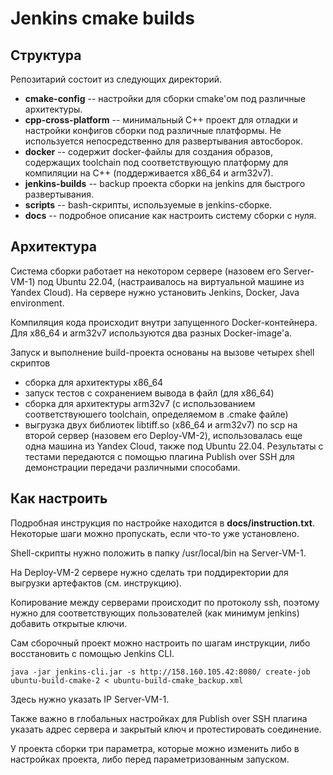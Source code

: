 # Jenkins cmake builds

## Структура 
Репозитарий состоит из следующих директорий.

- **cmake-config**  --  настройки для сборки cmake'ом под различные архитектуры.
- **cpp-cross-platform** -- минимальный C++ проект для отладки и настройки конфигов сборки под различные платформы. Не используется непосредственно для развертывания автосборок.
- **docker** -- содержит docker-файлы для создания образов, содержащих toolchain под соответствующую платформу для компиляции на C++ (поддерживается x86_64 и arm32v7).
- **jenkins-builds** -- backup проекта сборки на jenkins для быстрого развертывания.
- **scripts** -- bash-скрипты, используемые в jenkins-сборке.
- **docs** -- подробное описание как настроить систему сборки с нуля.

## Архитектура

Система сборки работает на некотором сервере (назовем его Server-VM-1) под Ubuntu 22.04, (настраивалось на виртуальной машине из Yandex Cloud). На сервере нужно установить Jenkins, Docker, Java environment. 

Компиляция кода происходит внутри запущенного Docker-контейнера. Для x86_64 и arm32v7 используются два разных Docker-image'a. 

Запуск и выполнение build-проекта основаны на вызове четырех shell скриптов 
 - сборка для архитектуры x86_64
 - запуск тестов с сохранением вывода в файл (для x86_64)
 - сборка для архитектуры arm32v7 (с использованием соответствуюшего toolchain, определяемом в .cmake файле)
 - выгрузка двух библиотек libtiff.so (x86_64 и arm32v7) по scp на второй сервер (назовем его Deploy-VM-2), использовалась еще одна машина из Yandex Cloud, также под Ubuntu 22.04. Результаты с тестами передаются с помощью плагина Publish over SSH для демонстрации передачи различными способами.

## Как настроить

Подробная инструкция по настройке находится в **docs/instruction.txt**. Некоторые шаги можно пропускать, если что-то уже установлено.

Shell-скрипты нужно положить в папку /usr/local/bin на Server-VM-1.

На Deploy-VM-2 сервере нужно сделать три поддиректории для выгрузки артефактов (см. инструкцию).

Копирование между серверами происходит по протоколу ssh, поэтому нужно для соответствующих пользователей (как минимум jenkins) добавить открытые ключи.

Сам сборочный проект можно настроить по шагам инструкции, либо восстановить с помощью Jenkins CLI. 
```
java -jar jenkins-cli.jar -s http://158.160.105.42:8080/ create-job ubuntu-build-cmake-2 < ubuntu-build-cmake_backup.xml
```
Здесь нужно указать IP Server-VM-1.

Также важно в глобальных настройках для Publish over SSH плагина указать адрес сервера и закрытый ключ и протестировать соединение.

У проекта сборки три параметра, которые можно изменить либо в настройках проекта, либо перед параметризованным запуском.
